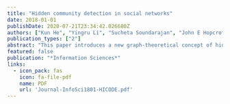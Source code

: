 ```yaml
---
title: "Hidden community detection in social networks"
date: 2018-01-01
publishDate: 2020-07-21T23:34:42.026680Z
authors: ["Kun He", "Yingru Li", "Sucheta Soundarajan", "John E Hopcroft"]
publication_types: ["2"]
abstract: "This paper introduces a new graph-theoretical concept of hidden community for analyzing complex networks, which contain both stronger or dominant communities and weak communities.The weak communities are termed as being with the hidden community structure if most of its members also belong to the stronger communities. We propose a meta-approach, namely HICODE (HIdden COmmunity DEtection),for identifying the hidden community structure as well as enhancing the detection of the dominant community structure.Extensive experiments on real-world networks are carried out and the obtained results demonstrate that HICODE outperforms several state-of-the-art community detection methods interms of uncovering both the dominant and the hidden structure. Due to the difficulty of labeling all ground truth communities in real-world datasets, HICODE provides a promising technique top in point the existing latent communities and uncover communities for which there is no ground truth.Our finding in this work is significant to detect hidden communities in complex social networks"
featured: false
publication: "*Information Sciences*"
links:
  - icon_pack: fas
    icon: fa-file-pdf
    name: PDF
    url: 'Journal-InfoSci1801-HICODE.pdf'
---
```


